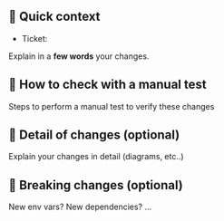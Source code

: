 ## 🧐 Quick context

- Ticket:

Explain in a **few words** your changes.

## 🧐 How to check with a manual test

Steps to perform a manual test to verify these changes

## 📝 Detail of changes (optional)

Explain your changes in detail (diagrams, etc..)

## 🚨 Breaking changes (optional)

New env vars? New dependencies? ...
